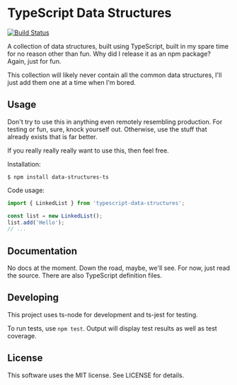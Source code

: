 # TypeScript Data Structures

[![Build Status](https://travis-ci.com/jbw91/typescript-data-structures.svg?branch=master)](https://travis-ci.com/jbw91/typescript-data-structures)

A collection of data structures, built using TypeScript, built in my spare time for no reason other than fun. Why did I release it as an npm package? Again, just for fun.

This collection will likely never contain all the common data structures, I'll just add them one at a time when I'm bored.

## Usage

Don't try to use this in anything even remotely resembling production. For testing or fun, sure, knock yourself out. Otherwise, use the stuff that already exists that is far better.

If you really really really want to use this, then feel free.

Installation:

```shell
$ npm install data-structures-ts
```

Code usage:

```typescript
import { LinkedList } from 'typescript-data-structures';

const list = new LinkedList();
list.add('Hello');
// ...
```

## Documentation

No docs at the moment. Down the road, maybe, we'll see. For now, just read the source. There are also TypeScript definition files.

## Developing

This project uses ts-node for development and ts-jest for testing.

To run tests, use `npm test`. Output will display test results as well as test coverage.

## License

This software uses the MIT license. See LICENSE for details.
